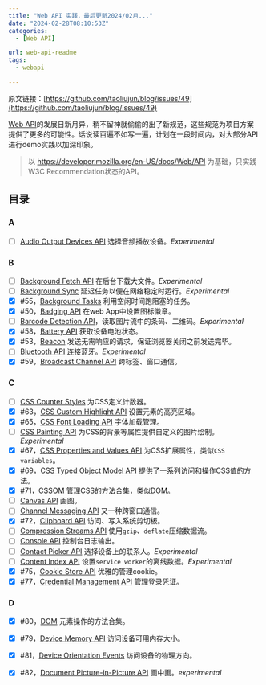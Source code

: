 ```yaml
---
title: "Web API 实践，最后更新2024/02月..."
date: "2024-02-28T08:10:53Z"
categories:
  - [Web API]

url: web-api-readme
tags:
  - webapi

---
```



原文链接：[https://github.com/taoliujun/blog/issues/49](https://github.com/taoliujun/blog/issues/49)

<!--hexo
---
url: web-api-readme
tags:
  - webapi
---
-->

[Web API](https://www.w3.org/TR/)的发展日新月异，稍不留神就偷偷的出了新规范，这些规范为项目方案提供了更多的可能性。话说读百遍不如写一遍，计划在一段时间内，对大部分API进行demo实践以加深印象。

> 以 https://developer.mozilla.org/en-US/docs/Web/API 为基础，只实践W3C Recommendation状态的API。

## 目录

### A

- [ ] [Audio Output Devices API](https://developer.mozilla.org/en-US/docs/Web/API/Audio_Output_Devices_API) 选择音频播放设备。*Experimental*

### B

- [ ] [Background Fetch API](https://developer.mozilla.org/en-US/docs/Web/API/Background_Fetch_API) 在后台下载大文件。*Experimental*
- [ ] [Background Sync](https://developer.mozilla.org/en-US/docs/Web/API/Background_Synchronization_API) 延迟任务以便在网络稳定时运行。*Experimental*
- [x] #55，[Background Tasks](https://developer.mozilla.org/en-US/docs/Web/API/Background_Tasks_API) 利用空闲时间跑阻塞的任务。
- [x] #50，[Badging API](https://developer.mozilla.org/en-US/docs/Web/API/Badging_API) 在web App中设置图标徽章。
- [ ] [Barcode Detection API](https://developer.mozilla.org/en-US/docs/Web/API/Barcode_Detection_API)，读取图片流中的条码、二维码。*Experimental*
- [x] #58，[Battery API](https://developer.mozilla.org/en-US/docs/Web/API/Battery_Status_API) 获取设备电池状态。
- [x] #53，[Beacon](https://developer.mozilla.org/en-US/docs/Web/API/Beacon_API) 发送无需响应的请求，保证浏览器关闭之前发送完毕。
- [ ] [Bluetooth API](https://developer.mozilla.org/en-US/docs/Web/API/Web_Bluetooth_API) 连接蓝牙。*Experimental*
- [x] #59，[Broadcast Channel API](https://developer.mozilla.org/en-US/docs/Web/API/Broadcast_Channel_API) 跨标签、窗口通信。

### C

- [ ] [CSS Counter Styles](https://developer.mozilla.org/en-US/docs/Web/API/CSS_Counter_Styles) 为CSS定义计数器。
- [x] #63，[CSS Custom Highlight API](https://developer.mozilla.org/en-US/docs/Web/API/CSS_Custom_Highlight_API) 设置元素的高亮区域。
- [x] #65，[CSS Font Loading API](https://developer.mozilla.org/en-US/docs/Web/API/CSS_Font_Loading_API) 字体加载管理。
- [ ] [CSS Painting API](https://developer.mozilla.org/en-US/docs/Web/API/CSS_Painting_API) 为CSS的背景等属性提供自定义的图片绘制。*Experimental*
- [x] #67，[CSS Properties and Values API](https://developer.mozilla.org/en-US/docs/Web/API/CSS_Properties_and_Values_API) 为CSS扩展属性，类似`CSS variables`。
- [x] #69，[CSS Typed Object Model API](https://developer.mozilla.org/en-US/docs/Web/API/CSS_Typed_OM_API) 提供了一系列访问和操作CSS值的方法。
- [x] #71，[CSSOM](https://developer.mozilla.org/en-US/docs/Web/API/CSS_Object_Model) 管理CSS的方法合集，类似DOM。
- [ ] [Canvas API](https://developer.mozilla.org/en-US/docs/Web/API/Canvas_API) 画图。  
- [ ] [Channel Messaging API](https://developer.mozilla.org/en-US/docs/Web/API/Channel_Messaging_API) 又一种跨窗口通信。
- [x] #72，[Clipboard API](https://developer.mozilla.org/en-US/docs/Web/API/Clipboard_API) 访问、写入系统剪切板。
- [ ] [Compression Streams API](https://developer.mozilla.org/en-US/docs/Web/API/Compression_Streams_API) 使用`gzip`、`deflate`压缩数据流。 
- [ ] [Console API](https://developer.mozilla.org/en-US/docs/Web/API/Console_API) 控制台日志输出。
- [ ] [Contact Picker API](https://developer.mozilla.org/en-US/docs/Web/API/Contact_Picker_API) 选择设备上的联系人。*Experimental*
- [ ] [Content Index API](https://developer.mozilla.org/en-US/docs/Web/API/Content_Index_API) 设置`service worker`的离线数据。*Experimental*
- [x] #75，[Cookie Store API](https://developer.mozilla.org/en-US/docs/Web/API/Cookie_Store_API) 优雅的管理cookie。
- [x] #77，[Credential Management API](https://developer.mozilla.org/en-US/docs/Web/API/Credential_Management_API) 管理登录凭证。

### D

- [x] #80，[DOM](https://developer.mozilla.org/en-US/docs/Web/API/Document_Object_Model) 元素操作的方法合集。
- [x] #79，[Device Memory API](https://developer.mozilla.org/en-US/docs/Web/API/Device_Memory_API) 访问设备可用内存大小。
- [x] #81，[Device Orientation Events](https://developer.mozilla.org/en-US/docs/Web/API/Device_orientation_events) 访问设备的物理方向。
- [x] #82，[Document Picture-in-Picture API](https://developer.mozilla.org/en-US/docs/Web/API/Document_Picture-in-Picture_API) 画中画。*experimental*



